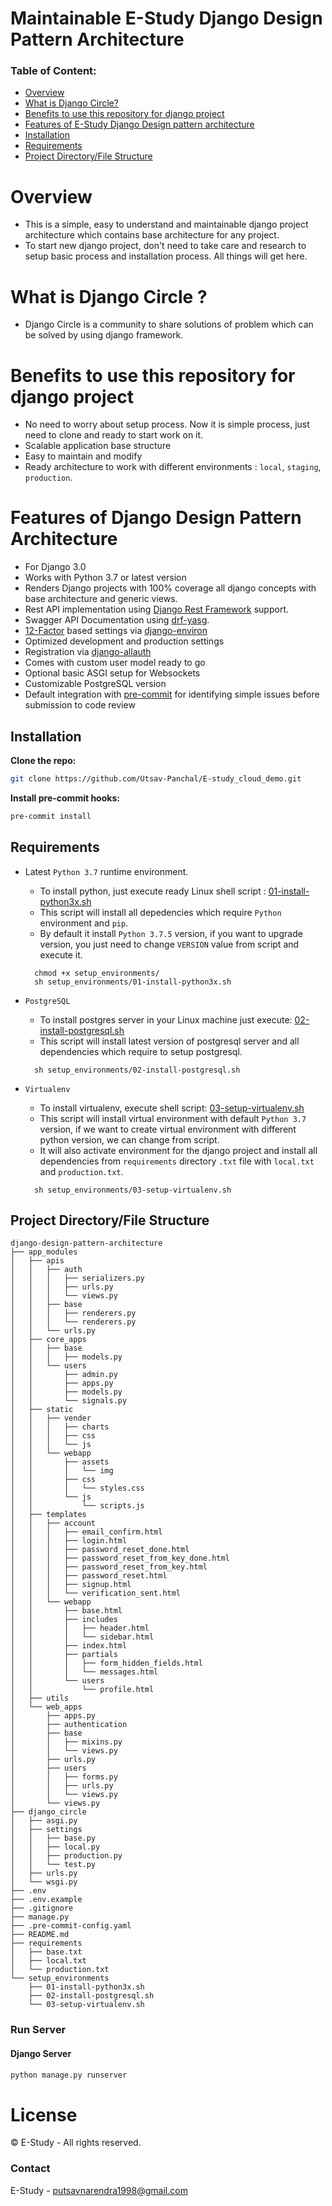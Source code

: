 # Maintainable E-Study Django Design Pattern Architecture



### Table of Content:
- [Overview](#overview)
- [What is Django Circle?](#what-is-E-Study?)
- [Benefits to use this repository for django project](#benefits-to-use-this-repository-for-django-project)
- [Features of E-Study Django Design pattern architecture](#features-of-django-design-pattern-architecture)
- [Installation](#instalation)
- [Requirements](#requirements)
- [Project Directory/File Structure](#project-directory/file-structure)


# Overview
- This is a simple, easy to understand and maintainable django project architecture which contains base architecture for any project.
- To start new django project, don't need to take care and research to setup basic process and installation process. All things will get here.


# What is Django Circle ?
- Django Circle is a community to share solutions of problem which can be solved by using django framework.

# Benefits to use this repository for django project
- No need to worry about setup process. Now it is simple process, just need to clone and ready to start work on it.
- Scalable application base structure
- Easy to maintain and modify
- Ready architecture to work with different environments : `local`, `staging`, `production`.


# Features of Django Design Pattern Architecture

- For Django 3.0
- Works with Python 3.7 or latest version
- Renders Django projects with 100% coverage all django concepts with base architecture and generic views.
- Rest API implementation using [Django Rest Framework](https://www.django-rest-framework.org/) support.
- Swagger API Documentation using [drf-yasg](https://drf-yasg.readthedocs.io/en/stable/).
- [12-Factor](https://12factor.net/) based settings via [django-environ](https://django-environ.readthedocs.io/en/latest/)
- Optimized development and production settings
- Registration via [django-allauth](https://django-allauth.readthedocs.io/en/latest/installation.html)
- Comes with custom user model ready to go
- Optional basic ASGI setup for Websockets
- Customizable PostgreSQL version
- Default integration with [pre-commit](https://github.com/pre-commit/pre-commit) for identifying simple issues before submission to code review

## Installation

**Clone the repo:**

```sh
git clone https://github.com/Utsav-Panchal/E-study_cloud_demo.git
```

**Install pre-commit hooks:**

```sh
pre-commit install
```

## Requirements

- Latest `Python 3.7` runtime environment.

  - To install python, just execute ready Linux shell script : [01-install-python3x.sh](setup_environments/01-install-python3x.sh)
  - This script will install all depedencies which require `Python` environment and `pip`.
  - By default it install `Python 3.7.5` version, if you want to upgrade version, you just need to change `VERSION` value from script and execute it.

  ```
    chmod +x setup_environments/
    sh setup_environments/01-install-python3x.sh
  ```

- `PostgreSQL`

  - To install postgres server in your Linux machine just execute: [02-install-postgresql.sh](setup_environments/02-install-postgresql.sh)
  - This script will install latest version of postgresql server and all dependencies which require to setup postgresql.

  ```
    sh setup_environments/02-install-postgresql.sh
  ```

- `Virtualenv`

  - To install virtualenv, execute shell script: [03-setup-virtualenv.sh](setup_environments/03-setup-virtualenv.sh)
  - This script will install virtual environment with default `Python 3.7` version, if we want to create virtual environment with different python version, we can change from script.
  - It will also activate environment for the django project and install all dependencies from `requirements` directory `.txt` file with `local.txt` and `production.txt`.

  ```
    sh setup_environments/03-setup-virtualenv.sh
  ```

## Project Directory/File Structure

```
django-design-pattern-architecture
├── app_modules
│   ├── apis
│   │   ├── auth
│   │   │   ├── serializers.py
│   │   │   ├── urls.py
│   │   │   └── views.py
│   │   ├── base
│   │   │   ├── renderers.py
│   │   │   └── renderers.py
│   │   └── urls.py
│   ├── core_apps
│   │   ├── base
│   │   │   ├── models.py
│   │   └── users
│   │       ├── admin.py
│   │       ├── apps.py
│   │       ├── models.py
│   │       └── signals.py
│   ├── static
│   │   ├── vender
│   │   │   ├── charts
│   │   │   ├── css
│   │   │   └── js
│   │   └── webapp
│   │       ├── assets
│   │       │   └── img
│   │       ├── css
│   │       │   └── styles.css
│   │       └── js
│   │           └── scripts.js
│   ├── templates
│   │   ├── account
│   │   │   ├── email_confirm.html
│   │   │   ├── login.html
│   │   │   ├── password_reset_done.html
│   │   │   ├── password_reset_from_key_done.html
│   │   │   ├── password_reset_from_key.html
│   │   │   ├── password_reset.html
│   │   │   ├── signup.html
│   │   │   └── verification_sent.html
│   │   └── webapp
│   │       ├── base.html
│   │       ├── includes
│   │       │   ├── header.html
│   │       │   └── sidebar.html
│   │       ├── index.html
│   │       ├── partials
│   │       │   ├── form_hidden_fields.html
│   │       │   └── messages.html
│   │       └── users
│   │           └── profile.html
│   ├── utils
│   └── web_apps
│       ├── apps.py
│       ├── authentication
│       ├── base
│       │   ├── mixins.py
│       │   └── views.py
│       ├── urls.py
│       ├── users
│       │   ├── forms.py
│       │   ├── urls.py
│       │   └── views.py
│       └── views.py
├── django_circle
│   ├── asgi.py
│   ├── settings
│   │   ├── base.py
│   │   ├── local.py
│   │   ├── production.py
│   │   └── test.py
│   ├── urls.py
│   └── wsgi.py
├── .env
├── .env.example
├── .gitignore
├── manage.py
├── .pre-commit-config.yaml
├── README.md
├── requirements
│   ├── base.txt
│   ├── local.txt
│   └── production.txt
└── setup_environments
    ├── 01-install-python3x.sh
    ├── 02-install-postgresql.sh
    └── 03-setup-virtualenv.sh
```

### Run Server

#### Django Server

```sh
python manage.py runserver
```

# License

© E-Study - All rights reserved.

### Contact

E-Study - putsavnarendra1998@gmail.com


